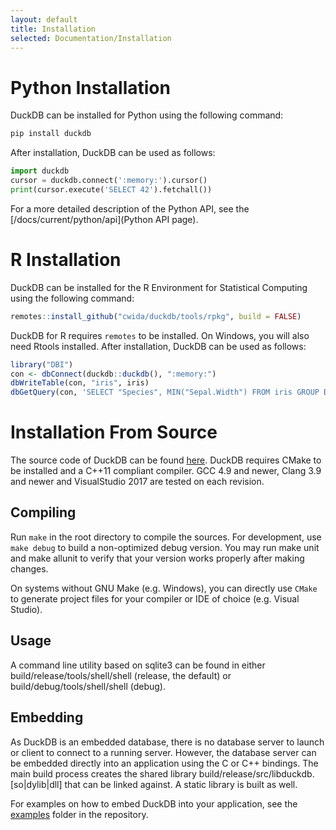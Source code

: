 ```yaml
---
layout: default
title: Installation
selected: Documentation/Installation
---
```

# Python Installation
DuckDB can be installed for Python using the following command:

```bash
pip install duckdb
```

After installation, DuckDB can be used as follows:

```python
import duckdb
cursor = duckdb.connect(':memory:').cursor()
print(cursor.execute('SELECT 42').fetchall())
```

For a more detailed description of the Python API, see the [/docs/current/python/api](Python API page).

# R Installation
DuckDB can be installed for the R Environment for Statistical Computing using the following command:

```R
remotes::install_github("cwida/duckdb/tools/rpkg", build = FALSE)
```

DuckDB for R requires `remotes` to be installed. On Windows, you will also need Rtools installed. After installation, DuckDB can be used as follows:

```R
library("DBI")
con <- dbConnect(duckdb::duckdb(), ":memory:")
dbWriteTable(con, "iris", iris)
dbGetQuery(con, 'SELECT "Species", MIN("Sepal.Width") FROM iris GROUP BY "Species"')
```

# Installation From Source
The source code of DuckDB can be found [here](https://github.com/cwida/duckdb). DuckDB requires CMake to be installed and a C++11 compliant compiler. GCC 4.9 and newer, Clang 3.9 and newer and VisualStudio 2017 are tested on each revision.

## Compiling
Run ``make`` in the root directory to compile the sources. For development, use ``make debug`` to build a non-optimized debug version. You may run make unit and make allunit to verify that your version works properly after making changes.

On systems without GNU Make (e.g. Windows), you can directly use ``CMake`` to generate project files for your compiler or IDE of choice (e.g. Visual Studio).
## Usage
A command line utility based on sqlite3 can be found in either build/release/tools/shell/shell (release, the default) or build/debug/tools/shell/shell (debug).

## Embedding
As DuckDB is an embedded database, there is no database server to launch or client to connect to a running server. However, the database server can be embedded directly into an application using the C or C++ bindings. The main build process creates the shared library build/release/src/libduckdb.[so|dylib|dll] that can be linked against. A static library is built as well.

For examples on how to embed DuckDB into your application, see the [examples](https://github.com/cwida/duckdb/tree/master/examples) folder in the repository.
